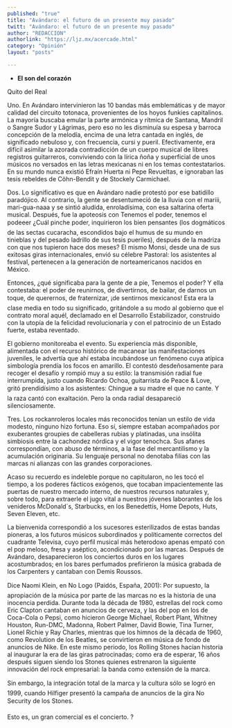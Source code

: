 ```yaml
---
published: "true"
title: "Avándaro: el futuro de un presente muy pasado"
twitt: "Avándaro: el futuro de un presente muy pasado"
author: "REDACCION"
authorlink: "https://ljz.mx/acercade.html"
category: "Opinión"
layout: "posts"

---
```


*   **El son del corazón**


  Quito del Real



  Uno. En Avándaro intervinieron las 10 bandas más emblemáticas y de mayor calidad del circuito totonaca, provenientes de los hoyos funkies capitalinos. La mayoría buscaba emular la parte armónica y rítmica de Santana, Mandril o Sangre Sudor y Lágrimas, pero eso no les disminuía su espesa y barroca concepción de la melodía, encima de una letra cantada en inglés, de significado nebuloso y, con frecuencia, cursi y pueril. Efectivamente, era difícil asimilar la azorada contradicción de un cuerpo musical de libres registros guitarreros, conviviendo con la lírica ñoña y superficial de unos músicos no versados en las letras mexicanas ni en los temas contestatarios. En su mundo nunca existió Efraín Huerta ni Pepe Revueltas, e ignoraban las tesis rebeldes de Cöhn-Bendit y de Stockely Carmichael.



  Dos. Lo significativo es que en Avándaro nadie protestó por ese batidillo paradójico. Al contrario, la gente se desentumeció de la lluvia con el mariii, mari-gua-naaa y se sintió aludida, enroladísima, con esa saltarina oferta musical. Después, fue la apoteosis con Tenemos el poder, tenemos el podeeer ¿Cuál pinche poder, inquirieron los bien pensantes (los dogmáticos de las sectas cucaracha, escondidos bajo el humus de su mundo en tinieblas y del pesado ladrillo de sus tesis pueriles), después de la madriza con que nos tupieron hace dos meses? El mismo Monsi, desde una de sus exitosas giras internacionales, envió su célebre Pastoral: los asistentes al festival, pertenecen a la generación de norteamericanos nacidos en México.



  Entonces, ¿qué significaba para la gente de a pie, Tenemos el poder? Y ella contestaba: el poder de reunirnos, de divertirnos, de bailar, de darnos un toque, de querernos, de fraternizar, ¡de sentirnos mexicanos! Esta era la clase media en todo su significado, gritándole a su modo al gobierno que el contrato moral aquél, declamado en el Desarrollo Estabilizador, construido con la utopía de la felicidad revolucionaria y con el patrocinio de un Estado fuerte, estaba reventado.



  El gobierno monitoreaba el evento. Su experiencia más disponible, alimentada con el recurso histórico de macanear las manifestaciones juveniles, le advertía que ahí estaba incubándose un fenómeno cuya atípica simbología prendía los focos en amarillo. El contestó desdeñosamente para recoger el desafío y rompió muy a su estilo: la transmisión radial fue interrumpida, justo cuando Ricardo Ochoa, guitarrista de Peace & Love, gritó prendidísimo a los asistentes: Chingue a su madre el que no cante. Y la raza cantó con exaltación. Pero la onda radial desapareció silenciosamente.



  Tres. Los rockanroleros locales más reconocidos tenían un estilo de vida modesto, ninguno hizo fortuna. Eso sí, siempre estaban acompañados por exuberantes groupies de cabelleras rubias y platinadas, una insólita simbiosis entre la cachondez nórdica y el vigor tenochca. Sus afanes correspondían, con abuso de términos, a la fase del mercantilismo y la acumulación originaria. Su lenguaje personal no denotaba filias con las marcas ni alianzas con las grandes corporaciones.



  Acaso su recuerdo es indeleble porque no capitularon, no les tocó el tiempo, a los poderes fácticos exógenos, que tocaban impacientemente las puertas de nuestro mercado interno, de nuestros recursos naturales y, sobre todo, para extraerle el jugo vital a nuestros jóvenes laborantes de los venideros McDonald´s, Starbucks, en los Benedettis, Home Depots, Huts, Seven Eleven, etc.



  La bienvenida correspondió a los sucesores esterilizados de estas bandas pioneras, a los futuros músicos subordinados y políticamente correctos del cuadrante Televisa, cuyo perfil musical más heterodoxo apenas empató con el pop meloso, fresa y aséptico, acondicionado por las marcas. Después de Avándaro, desaparecieron los conciertos duros en los lugares acostumbrados; en los bares perfumados prefirieron la música grabada de los Carpenters y cantaban con Demis Roussos.



  Dice Naomi Klein, en No Logo (Paidós, España, 2001): Por supuesto, la apropiación de la música por parte de las marcas no es la historia de una inocencia perdida. Durante toda la década de 1980, estrellas del rock como Eric Clapton cantaban en anuncios de cerveza, y las del pop en los de Coca-Cola o Pepsi, como hicieron George Michael, Robert Plant, Whitney Houston, Run-DMC, Madonna, Robert Palmer, David Bowie, Tina Turner, Lionel Richie y Ray Charles, mientras que los himnos de la década de 1960, como Revolution de los Beatles, se convirtieron en música de fondo de anuncios de Nike. En este mismo periodo, los Rolling Stones hacían historia al inaugurar la era de las giras patrocinadas; como era de esperar, 16 años después siguen siendo los Stones quienes estrenaron la siguiente innovación del rock empresarial: la banda como extensión de la marca.



  Sin embargo, la integración total de la marca y la cultura sólo se logró en 1999, cuando Hilfiger presentó la campaña de anuncios de la gira No Security de los Stones.



  Esto es, un gran comercial es el concierto. ?

